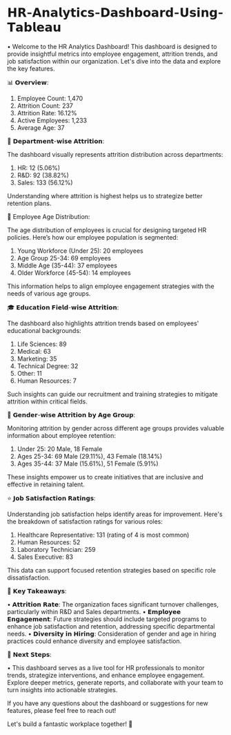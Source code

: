 # 𝗛𝗥-𝗔𝗻𝗮𝗹𝘆𝘁𝗶𝗰𝘀-𝗗𝗮𝘀𝗵𝗯𝗼𝗮𝗿𝗱-𝗨𝘀𝗶𝗻𝗴-𝗧𝗮𝗯𝗹𝗲𝗮𝘂

• Welcome to the HR Analytics Dashboard! This dashboard is designed to provide insightful metrics into employee engagement, attrition trends, and job satisfaction within our organization. Let's dive into the data and explore the key features.

📊 𝗢𝘃𝗲𝗿𝘃𝗶𝗲𝘄:

1. Employee Count: 1,470
2. Attrition Count: 237
3. Attrition Rate: 16.12%
4. Active Employees: 1,233
5. Average Age: 37

🏢 𝗗𝗲𝗽𝗮𝗿𝘁𝗺𝗲𝗻𝘁-𝘄𝗶𝘀𝗲 𝗔𝘁𝘁𝗿𝗶𝘁𝗶𝗼𝗻:

The dashboard visually represents attrition distribution across departments:

1. HR: 12 (5.06%)
2. R&D: 92 (38.82%)
3. Sales: 133 (56.12%)

Understanding where attrition is highest helps us to strategize better retention plans.

👥 Employee Age Distribution:

The age distribution of employees is crucial for designing targeted HR policies. Here’s how our employee population is segmented:
 
1. Young Workforce (Under 25): 20 employees
2. Age Group 25-34: 69 employees
3. Middle Age (35-44): 37 employees
4. Older Workforce (45-54): 14 employees

This information helps to align employee engagement strategies with the needs of various age groups.

🎓 𝗘𝗱𝘂𝗰𝗮𝘁𝗶𝗼𝗻 𝗙𝗶𝗲𝗹𝗱-𝘄𝗶𝘀𝗲 𝗔𝘁𝘁𝗿𝗶𝘁𝗶𝗼𝗻:

The dashboard also highlights attrition trends based on employees' educational backgrounds:

1. Life Sciences: 89
2. Medical: 63
3. Marketing: 35
4. Technical Degree: 32
5. Other: 11
6. Human Resources: 7

Such insights can guide our recruitment and training strategies to mitigate attrition within critical fields.

🚻 𝗚𝗲𝗻𝗱𝗲𝗿-𝘄𝗶𝘀𝗲 𝗔𝘁𝘁𝗿𝗶𝘁𝗶𝗼𝗻 𝗯𝘆 𝗔𝗴𝗲 𝗚𝗿𝗼𝘂𝗽:

Monitoring attrition by gender across different age groups provides valuable information about employee retention:

1. Under 25: 20 Male, 18 Female
2. Ages 25-34: 69 Male (29.11%), 43 Female (18.14%)
3. Ages 35-44: 37 Male (15.61%), 51 Female (5.91%)

These insights empower us to create initiatives that are inclusive and effective in retaining talent.

⭐ 𝗝𝗼𝗯 𝗦𝗮𝘁𝗶𝘀𝗳𝗮𝗰𝘁𝗶𝗼𝗻 𝗥𝗮𝘁𝗶𝗻𝗴𝘀:

Understanding job satisfaction helps identify areas for improvement. Here's the breakdown of satisfaction ratings for various roles:

1. Healthcare Representative: 131 (rating of 4 is most common)
2. Human Resources: 52
3. Laboratory Technician: 259
4. Sales Executive: 83

This data can support focused retention strategies based on specific role dissatisfaction.

🔑 𝗞𝗲𝘆 𝗧𝗮𝗸𝗲𝗮𝘄𝗮𝘆𝘀:

• 𝗔𝘁𝘁𝗿𝗶𝘁𝗶𝗼𝗻 𝗥𝗮𝘁𝗲: The organization faces significant turnover challenges, particularly within R&D and Sales departments.
• 𝗘𝗺𝗽𝗹𝗼𝘆𝗲𝗲 𝗘𝗻𝗴𝗮𝗴𝗲𝗺𝗲𝗻𝘁: Future strategies should include targeted programs to enhance job satisfaction and retention, addressing specific departmental needs.
• 𝗗𝗶𝘃𝗲𝗿𝘀𝗶𝘁𝘆 𝗶𝗻 𝗛𝗶𝗿𝗶𝗻𝗴: Consideration of gender and age in hiring practices could enhance diversity and employee satisfaction.

🚀 𝗡𝗲𝘅𝘁 𝗦𝘁𝗲𝗽𝘀:

• This dashboard serves as a live tool for HR professionals to monitor trends, strategize interventions, and enhance employee engagement. Explore deeper metrics, generate reports, and collaborate with your team to turn insights into actionable strategies.

If you have any questions about the dashboard or suggestions for new features, please feel free to reach out!

Let's build a fantastic workplace together! 🌟
